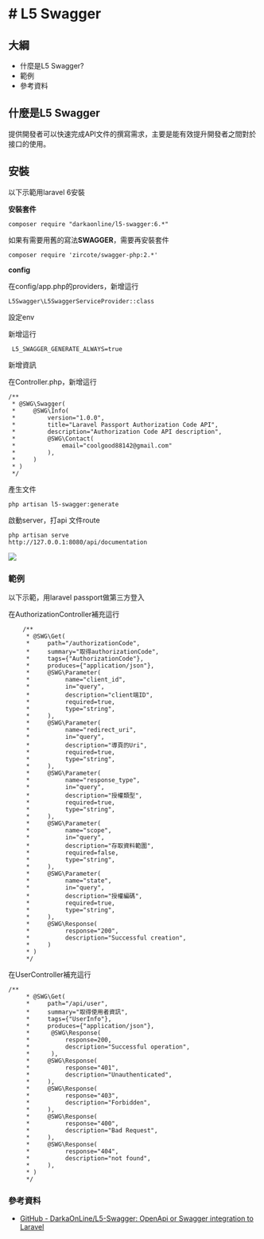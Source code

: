 # # L5 Swagger

## 大綱

- 什麼是L5 Swagger?
- 範例
- 參考資料

## 什麼是L5 Swagger

提供開發者可以快速完成API文件的撰寫需求，主要是能有效提升開發者之間對於接口的使用。

## 安裝

以下示範用laravel 6安裝

**安裝套件**

```
composer require "darkaonline/l5-swagger:6.*"
```

如果有需要用舊的寫法**SWAGGER**，需要再安裝套件

```
composer require 'zircote/swagger-php:2.*'
```

**config**

在config/app.php的providers，新增這行

```
L5Swagger\L5SwaggerServiceProvider::class
```

設定env

新增這行

```
 L5_SWAGGER_GENERATE_ALWAYS=true
```

新增資訊

在Controller.php，新增這行

```
/**
 * @SWG\Swagger(
 *     @SWG\Info(
 *         version="1.0.0",
 *         title="Laravel Passport Authorization Code API",
 *         description="Authorization Code API description",
 *         @SWG\Contact(
 *             email="coolgood88142@gmail.com"
 *         ),
 *     )
 * )
 */
```

產生文件

```
php artisan l5-swagger:generate
```

啟動server，打api 文件route

```
php artisan serve
http://127.0.0.1:8080/api/documentation
```

![](C:\xampp\htdocs\markdown_note\assets\images\swagger1.png)

### 範例

以下示範，用laravel passport做第三方登入

在AuthorizationController補充這行

```
    /**
     * @SWG\Get(
     *     path="/authorizationCode",
     *     summary="取得authorizationCode",
     *     tags={"AuthorizationCode"},
     *     produces={"application/json"},
     *     @SWG\Parameter(
     *          name="client_id",
     *          in="query",
     *          description="client端ID",
     *          required=true,
     *          type="string",
     *     ),
     *     @SWG\Parameter(
     *          name="redirect_uri",
     *          in="query",
     *          description="導頁的Uri",
     *          required=true,
     *          type="string",
     *     ),
     *     @SWG\Parameter(
     *          name="response_type",
     *          in="query",
     *          description="授權類型",
     *          required=true,
     *          type="string",
     *     ),
     *     @SWG\Parameter(
     *          name="scope",
     *          in="query",
     *          description="存取資料範圍",
     *          required=false,
     *          type="string",
     *     ),
     *     @SWG\Parameter(
     *          name="state",
     *          in="query",
     *          description="授權編碼",
     *          required=true,
     *          type="string",
     *     ),
     *     @SWG\Response(
     *          response="200",
     *          description="Successful creation",
     *     )
     * )
     */

```

在UserController補充這行

```
/**
     * @SWG\Get(
     *     path="/api/user",
     *     summary="取得使用者資訊",
     *     tags={"UserInfo"},
     *     produces={"application/json"},
     *      @SWG\Response(
     *          response=200,
     *          description="Successful operation",
     *      ),
     *     @SWG\Response(
     *          response="401",
     *          description="Unauthenticated",
     *     ),
     *     @SWG\Response(
     *          response="403",
     *          description="Forbidden",
     *     ),
     *     @SWG\Response(
     *          response="400",
     *          description="Bad Request",
     *     ),
     *     @SWG\Response(
     *          response="404",
     *          description="not found",
     *     ),
     * )
     */
```

 

### 參考資料

- [GitHub - DarkaOnLine/L5-Swagger: OpenApi or Swagger integration to Laravel](https://github.com/DarkaOnLine/L5-Swagger)
